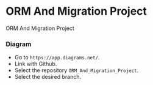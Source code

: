 # ORM And Migration Project
ORM And Migration Project

### Diagram
- Go to `https://app.diagrams.net/`.
- Link with Github.
- Select the repository `ORM_And_Migration_Project`.
- Select the desired branch.